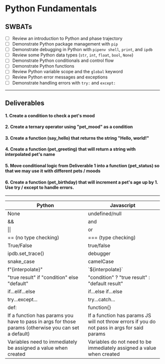 # Python Fundamentals

## SWBATs

- [ ] Review an introduction to Python and phase trajectory 
- [ ] Demonstrate Python package management with `pip`
- [ ] Demonstrate debugging in Python with `pipenv shell`, `print`, and `ipdb`
- [ ] Review some Python data types (`str`, `int`, `float`, `bool`, `None`)
- [ ] Demonstrate Python conditionals and control flow
- [ ] Demonstrate Python functions
- [ ] Review Python variable scope and the `global` keyword
- [ ] Review Python error messages and exceptions 
- [ ] Demonstrate handling errors with `try:` and `except:`

---

## Deliverables 

#### 1. Create a condition to check a pet's mood

#### 2. Create a ternary operator using "pet_mood" as a condition

#### 3. Create a function (say_hello) that returns the string "Hello, world!"

#### 4. Create a function (pet_greeting) that will return a string with interpolated pet's name

#### 5. Move conditional logic from Deliverable 1 into a function (pet_status) so that we may use it with different pets / moods

#### 6. Create a function (pet_birthday) that will increment a pet's age up by 1. Use try / except to handle errors. 

---


| Python                                                                                               | Javascript                                                                                   |
|------------------------------------------------------------------------------------------------------|----------------------------------------------------------------------------------------------|
| None                      | undefined/null    |
| &&                        | and               |
| \|\|                      | or                |
| == (no type checking)     | === (type checking) |
| True/False                | true/false           |
| ipdb.set_trace()          | debugger          |
| snake_case                | camelCase         |
| f"{interpolate}"    | \`${interpolate}\`       |
| "true result" if "condition" else "default"   | "condition" ? "true result" : "default result"   |
| if...elif...else    | if...else if...else    |
| try...except... | try...catch...  |
| def:                     | function{}         |
| If a function has params you have to pass in args for those params (otherwise you can set a default) | If a function has params JS will not throw errors if you do not pass in args for said params |
| Variables need to immediately be assigned a value when created | Variables do not need to be immediately assigned a value when created |
